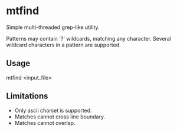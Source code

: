 # mtfind
Simple multi-threaded grep-like utility.

Patterns may contain '?' wildcards, matching any character. Several wildcard characters in a pattern are supported.

## Usage

   mtfind <input_file> <pattern>

## Limitations
  * Only ascii charset is supported. 
  * Matches cannot cross line boundary.
  * Matches cannot overlap.
